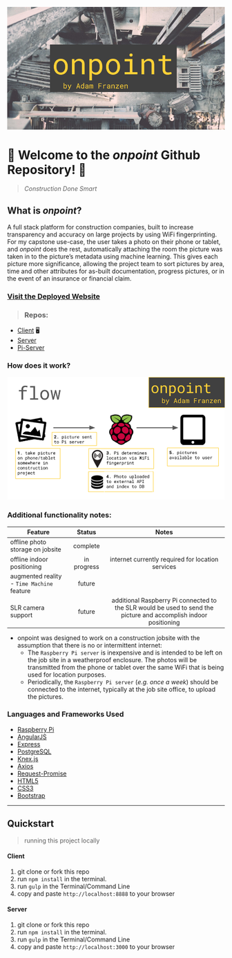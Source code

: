 

![onpoint](./readme/onpoint.png)

# 🚧 Welcome to the *onpoint* Github Repository! 🚧
>*Construction Done Smart*

## What is *onpoint*?
A full stack platform for construction companies, built to increase transparency and accuracy on large projects by using WiFi fingerprinting. For my capstone use-case, the user takes a photo on their phone or tablet, and *onpoint* does the rest, automatically attaching the room the picture was taken in to the picture’s metadata using machine learning. This gives each picture more significance, allowing the project team to sort pictures by area, time and other attributes for as-built documentation, progress pictures, or in the event of an insurance or financial claim.

### [Visit the Deployed Website](http://adamfranzen.com/onpoint)

>### Repos:
- [Client](https://github.com/apfranzen/onpoint) 🖥
- [Server](https://github.com/apfranzen/onpoint-server)
- [Pi-Server](https://github.com/apfranzen/onpoint-pi)

### How does it work?
![onpoint](./readme/flow.png)

### Additional functionality notes:

| Feature        | Status           | Notes |
| ------------- |:-------------:|:-------------:|
| offline photo storage on jobsite      | complete | |
| offline indoor positioning      | in progress | internet currently required for location services      |
| augmented reality - `Time Machine` feature | future      | |
| SLR camera support | future | additional Raspberry Pi connected to the SLR would be used to send the picture and accomplish indoor positioning |

- onpoint was designed to work on a construction jobsite with the assumption that there is no or intermittent internet:
  - The `Raspberry Pi server` is inexpensive and is intended to be left on the job site in a weatherproof enclosure. The photos will be transmitted from the phone or tablet over the same WiFi that is being used for location purposes.
  - Periodically, the `Raspberry Pi server` (*e.g. once a week*) should be connected to the internet, typically at the job site office, to upload the pictures.

### Languages and Frameworks Used

- [Raspberry Pi](https://www.raspberrypi.org/)
- [AngularJS](https://angularjs.org/)
- [Express](http://expressjs.com/)
- [PostgreSQL](PostgreSQL)
- [Knex.js](http://knexjs.org/)
- [Axios](https://github.com/mzabriskie/axios)
- [Request-Promise](https://github.com/request/request-promise)
- [HTML5](https://developer.mozilla.org/en-US/docs/Web/HTML)
- [CSS3](https://developer.mozilla.org/en-US/docs/Web/CSS)
- [Bootstrap](http://getbootstrap.com/)

_________
## Quickstart
>running this project locally

#### Client

1. git clone or fork this repo
2. run `npm install` in the terminal.
3. run `gulp` in the Terminal/Command Line
4. copy and paste `http://localhost:8888` to your browser

#### Server

1. git clone or fork this repo
2. run `npm install` in the terminal.
3. run `gulp` in the Terminal/Command Line
4. copy and paste `http://localhost:3000` to your browser
